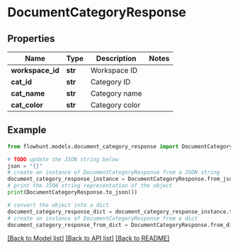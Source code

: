 # DocumentCategoryResponse


## Properties

Name | Type | Description | Notes
------------ | ------------- | ------------- | -------------
**workspace_id** | **str** | Workspace ID | 
**cat_id** | **str** | Category ID | 
**cat_name** | **str** | Category name | 
**cat_color** | **str** | Category color | 

## Example

```python
from flowhunt.models.document_category_response import DocumentCategoryResponse

# TODO update the JSON string below
json = "{}"
# create an instance of DocumentCategoryResponse from a JSON string
document_category_response_instance = DocumentCategoryResponse.from_json(json)
# print the JSON string representation of the object
print(DocumentCategoryResponse.to_json())

# convert the object into a dict
document_category_response_dict = document_category_response_instance.to_dict()
# create an instance of DocumentCategoryResponse from a dict
document_category_response_from_dict = DocumentCategoryResponse.from_dict(document_category_response_dict)
```
[[Back to Model list]](../README.md#documentation-for-models) [[Back to API list]](../README.md#documentation-for-api-endpoints) [[Back to README]](../README.md)



